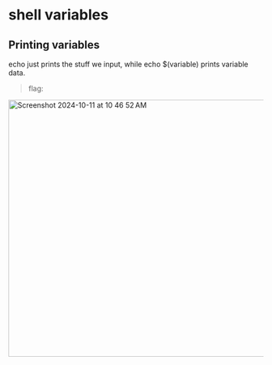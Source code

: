 # shell variables 
## Printing variables 
echo just prints the stuff we input, while echo $(variable) prints variable data. 
> flag: 
<img width="508" alt="Screenshot 2024-10-11 at 10 46 52 AM" src="https://github.com/user-attachments/assets/b2bd568c-a27d-4aa3-a4c3-1f1b591ee22b">
